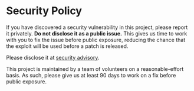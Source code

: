 # Security Policy

If you have discovered a security vulnerability in this project, please report it privately. **Do not disclose it as a public issue.** This gives us time to work with you to fix the issue before public exposure, reducing the chance that the exploit will be used before a patch is released.

Please disclose it at [security advisory](https://github.com/ReactiveX/RxJava/security/advisories/new).

This project is maintained by a team of volunteers on a reasonable-effort basis. As such, please give us at least 90 days to work on a fix before public exposure.
